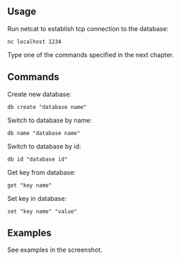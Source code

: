 ## Usage

Run netcat to establish tcp connection to the database:
```commandline
nc localhost 1234
```
Type one of the commands specified in the next chapter.

## Commands

Create new database:
```commandline
db create "database name"
```
Switch to database by name:
```commandline
db name "database name"
```
Switch to database by id:
```commandline
db id "database id"
```
Get key from database:
```commandline
get "key name"
```
Set key in database:
```commandline
set "key name" "value"
```

## Examples

See examples in the screenshot.
